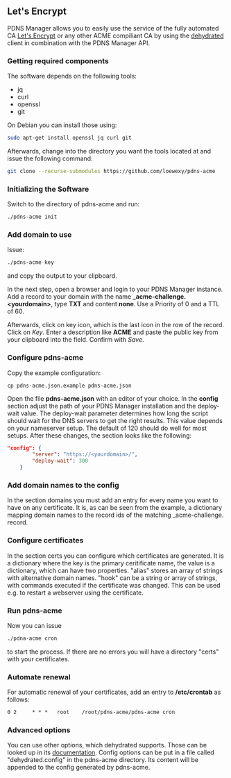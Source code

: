 ## Let's Encrypt

PDNS Manager allows you to easily use the service of the fully automated
CA [Let's Encrypt](https://letsencrypt.org) or any other ACME
compiliant CA by using the [dehydrated](https://github.com/lukas2511/dehydrated)
client in combination with the PDNS Manager API.

### Getting required components

The software depends on the following tools:

* jq
* curl
* openssl
* git

On Debian you can install those using:

```bash
sudo apt-get install openssl jq curl git
```

Afterwards, change into the directory you want the tools located at and
issue the following command:

```bash
git clone --recurse-submodules https://github.com/loewexy/pdns-acme
```

### Initializing the Software
Switch to the directory of pdns-acme and run:

```bash
./pdns-acme init
```

### Add domain to use
Issue:
```bash
./pdns-acme key
```
and copy the output to your clipboard.

In the next step, open a browser and login to your PDNS Manager
instance. Add a record to your domain with the name
**_acme-challenge.&lt;yourdomain&gt;**, type **TXT** and content **none**.
Use a Priority of 0 and a TTL of 60.

Afterwards, click on key icon, which is the last icon in the row of
the record. Click on *Key*. Enter a description like **ACME** and
paste the public key from your clipboard into the field. Confirm with
*Save*.

### Configure pdns-acme

Copy the example configuration:

```
cp pdns-acme.json.example pdns-acme.json
```

Open the file **pdns-acme.json** with an editor of your choice. In the
**config** section adjust the path of your PDNS Manager installation
and the deploy-wait value. The deploy-wait parameter determines
how long the script should wait for the DNS servers to get the right
results. This value depends on your nameserver setup. The default of
120 should do well for most setups. After these changes, the section looks
like the following:

```json
"config": {
        "server": "https://<yourdomain>/",
        "deploy-wait": 300
    }
```

### Add domain names to the config

In the section domains you must add an entry for every name you want
to have on any certificate. It is, as can be seen from the example, a
dictionary mapping domain names to the record ids of the matching
_acme-challenge. record.

### Configure certificates

In the section certs you can configure which certificates are generated.
It is a dictionary where the key is the primary ceritificate name, the value
is a dictionary, which can have two properties. "alias" stores an array of
strings with alternative domain names. "hook" can be a string or array of
strings, with commands executed if the certificate was changed. This can be
used e.g. to restart a webserver using the certificate.

### Run pdns-acme

Now you can issue
```bash
./pdna-acme cron
```
to start the process. If there are no errors you will have a directory
"certs" with your certificates.

### Automate renewal
For automatic renewal of your certificates, add an entry to **/etc/crontab** as
follows:

```txt
0 2     * * *   root    /root/pdns-acme/pdns-acme cron
```

### Advanced options

You can use other options, which dehydrated supports. Those can be looked
up in its [documentation](https://github.com/lukas2511/dehydrated). Config
options can be put in a file called "dehydrated.config" in the pdns-acme directory.
Its content will be appended to the config generated by pdns-acme.
